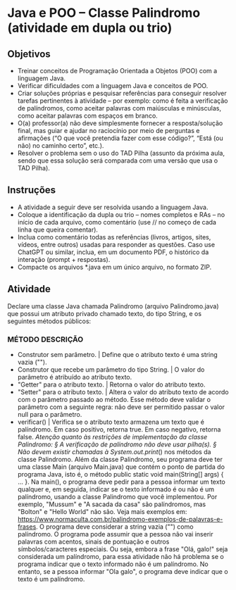 # Java e POO – Classe Palindromo (atividade em dupla ou trio)
## Objetivos
- Treinar conceitos de Programação Orientada a Objetos (POO) com a linguagem Java.
- Verificar dificuldades com a linguagem Java e conceitos de POO.
- Criar soluções próprias e pesquisar referências para conseguir resolver tarefas pertinentes à atividade – por exemplo: como é feita a verificação de palíndromos, como aceitar palavras com maiúsculas e minúsculas, como aceitar palavras com espaços em branco.
- O(a) professor(a) não deve simplesmente fornecer a resposta/solução final, mas guiar e ajudar no raciocínio por meio de perguntas e afirmações (“O que você pretendia fazer com esse código?”, “Está (ou não) no caminho certo”, etc.).
- Resolver o problema sem o uso do TAD Pilha (assunto da próxima aula, sendo que
essa solução será comparada com uma versão que usa o TAD Pilha).
## Instruções
- A atividade a seguir deve ser resolvida usando a linguagem Java.
- Coloque a identificação da dupla ou trio – nomes completos e RAs – no início de cada arquivo, como comentário (use // no começo de cada linha que queira comentar).
- Inclua como comentário todas as referências (livros, artigos, sites, vídeos, entre outros) usadas para responder as questões. Caso use ChatGPT ou similar, inclua, em um documento PDF, o histórico da interação (prompt + respostas).
- Compacte os arquivos *.java em um único arquivo, no formato ZIP.
## Atividade
Declare uma classe Java chamada Palindromo (arquivo Palindromo.java) que possui um atributo privado chamado texto, do tipo String, e os seguintes métodos públicos:
### MÉTODO DESCRIÇÃO
- Construtor sem parâmetro. | Define que o atributo texto é uma string vazia ("").
- Construtor que recebe um parâmetro do tipo String. | O valor do parâmetro é atribuído ao atributo texto.
- "Getter" para o atributo texto. | Retorna o valor do atributo texto.
- "Setter" para o atributo texto. | Altera o valor do atributo texto de acordo com o parâmetro passado ao método. Esse método deve validar o parâmetro com a seguinte regra: não deve ser permitido passar o valor null para o parâmetro.
- verificar() | Verifica se o atributo texto armazena um texto que é palíndromo. Em caso positivo, retorna true. Em caso negativo, retorna false.
*Atenção quanto às restrições de implementação da classe Palindromo:
§ A verificação de palíndromo não deve usar pilha(s).
§ Não devem existir chamadas à System.out.print*() nos métodos da classe Palindromo.
Além da classe Palindromo, seu programa deve ter uma classe Main (arquivo Main.java) que contém o ponto de partida do programa Java, isto é, o método public static void main(String[]
args) { ... }.
Na main(), o programa deve pedir para a pessoa informar um texto qualquer e, em seguida, indicar se o texto informado é ou não é um palíndromo, usando a classe Palindromo que
você implementou. 
Por exemplo, "Mussum" e "A sacada da casa" são palíndromos, mas "Bolton" e "Hello World" não são. Veja mais exemplos em: https://www.normaculta.com.br/palindromo-exemplos-de-palavras-e-frases.
O programa deve considerar a string vazia ("") como palíndromo.
O programa pode assumir que a pessoa não vai inserir palavras com acentos, sinais de pontuação e outros símbolos/caracteres especiais. Ou seja, embora a frase "Olá, galo!" seja considerada um palíndromo, para essa atividade não há problema se o programa indicar que o texto informado não é um palíndromo. No entanto, se a pessoa informar "Ola galo", o programa deve indicar que o texto é um palíndromo.
